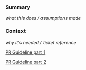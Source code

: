 ### Summary

_what this does / assumptions made_

### Context

_why it's needed / ticket reference_

[PR Guideline part 1](https://mtlynch.io/human-code-reviews-1/)

[PR Guideline part 2](https://mtlynch.io/human-code-reviews-2/)

